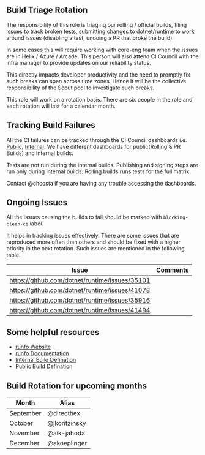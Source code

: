 ## Build Triage Rotation

The responsibility of this role is triaging our rolling / official builds, filing issues to track broken tests, submitting changes to dotnet/runtime to work around issues (disabling a test, undoing a PR that broke the build). 

In some cases this will require working with core-eng team when the issues are in Helix / Azure / Arcade. This person will also attend CI Council with the infra manager to provide updates on our reliability status.

This directly impacts developer productivity and the need to promptly fix such breaks can span across time zones. Hence it will be the collective responsibility of the Scout pool to investigate such breaks. 

This role will work on a rotation basis. There are six people in the role and each rotation will last for a calendar month.

## Tracking Build Failures
All the CI failures can be tracked through the CI Council dashboards i.e.  [Public](https://dev.azure.com/dnceng/public/_dashboards/dashboard/40ac4990-3498-4b3a-85dd-2ffde961d672), [Internal](https://dev.azure.com/dnceng/internal/_dashboards/dashboard/e1bb572d-a2b0-488f-a58a-54c73a547f0d).
We have different dashboards for public(Rolling & PR Builds) and internal builds. 

Tests are not run during the internal builds. Publishing and signing steps are run only during  internal builds. Rolling builds runs tests for the full matrix. 

Contact @chcosta if you are having any trouble accessing the dashboards.

## Ongoing Issues

All the issues causing the builds to fail should be marked with ```blocking-clean-ci``` label.

It helps in tracking issues effectively. There are some issues that are reproduced more often than others and should be fixed with a higher priority in the next rotation. Such issues are mentioned in the following table.

| Issue | Comments  | 
|-------|-----------|
| https://github.com/dotnet/runtime/issues/35101| |
| https://github.com/dotnet/runtime/issues/41078| |
| https://github.com/dotnet/runtime/issues/35916| |
| https://github.com/dotnet/runtime/issues/41494| |


## Some helpful resources
- [runfo Website](https://runfo.azurewebsites.net/)
- [runfo Documentation](https://github.com/jaredpar/devops-util/tree/master/runfo)
- [Internal Build Defination](https://dev.azure.com/dnceng/internal/_build?definitionId=679)
- [Public Build Defination](https://dev.azure.com/dnceng/public/_build?definitionId=686)

## Build Rotation for upcoming months

| Month | Alias  | 
|-------|-----------|
| September |  @directhex  |
| October  | @jkoritzinsky |
| November  | @aik-jahoda  |
| December  | @akoeplinger   |
